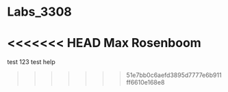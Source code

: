 # Labs_3308

<<<<<<< HEAD
Max Rosenboom
=======
test
123
test
help
>>>>>>> 51e7bb0c6aefd3895d7777e6b911ff6610e168e8
